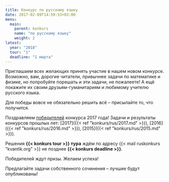 ```yaml
---
title: Конкурс по русскому языку
date: 2017-02-09T14:59:53+03:00
menu:
  main:
    parent: konkurs
    name: "по русскому языку"
    weight: 2
latest: 
  year: "2018"
  tour: "1"
  deadline: "1 марта"
---
```


Приглашаем всех желающих принять участие в нашем новом конкурсе. Возможно, вам, дорогие читатели, привычнее задачи по математике и физике, но попробуйте порешать и эти задачи, не пожалеете! А ещё покажите их своим друзьям-гуманитариям и любимому учителю русского языка.

Для победы вовсе не обязательно решить всё – присылайте то, что получится.

Поздравляем [победителей](winners/2017.pdf) конкурса 2017 года!
Задачи и результаты конкурсов прошлых лет: 
[2017]({{< ref "konkurs/rus/2017.md" >}}),
[2016]({{< ref "konkurs/rus/2016.md" >}}),
[2015]({{< ref "konkurs/rus/2015.md" >}}).


Решения **{{< konkurs tour >}} тура** ждём по адресу {{< mail ruskonkurs "kvantik.org" >}} не позднее **{{< konkurs deadline >}}**.

Победителей ждут призы. Желаем успеха!

Предлагайте задачи собственного сочинения – лучшие будут опубликованы!




